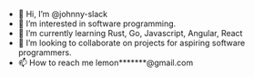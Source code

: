 - 👋 Hi, I’m @johnny-slack
- 👀 I’m interested in software programming.
- 🌱 I’m currently learning Rust, Go, Javascript, Angular, React
- 💞️ I’m looking to collaborate on projects for aspiring software programmers.
- 📫 How to reach me lemon*******@gmail.com

<!---
lemonpopkaze33/lemonpopkaze33 is a ✨ special ✨ repository because its `README.md` (this file) appears on your GitHub profile.
You can click the Preview link to take a look at your changes.
--->
